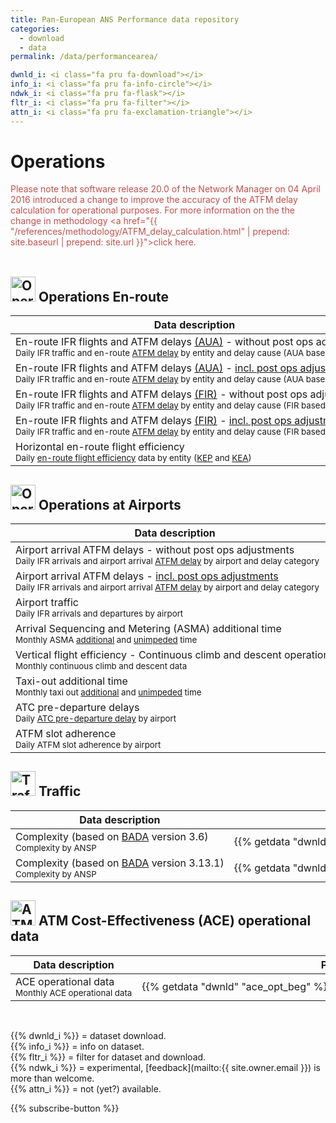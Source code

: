 ```yaml
---
title: Pan-European ANS Performance data repository
categories:
  - download
  - data
permalink: /data/performancearea/

dwnld_i: <i class="fa pru fa-download"></i>
info_i: <i class="fa pru fa-info-circle"></i>
ndwk_i: <i class="fa pru fa-flask"></i>
fltr_i: <i class="fa pru fa-filter"></i>
attn_i: <i class="fa pru fa-exclamation-triangle"></i>
---
```

# Operations

<span style="color: rgb(192, 80, 77);">Please note that software release 20.0 of the Network Manager on 04 April 2016 introduced
a change to improve the accuracy of the ATFM delay calculation for operational purposes.
For more information on the the change in methodology
<a href="{{ "/references/methodology/ATFM_delay_calculation.html" | prepend: site.baseurl | prepend: site.url }}">click here</a>.</span> <br>
<br>

## <img src="/images/prcq-operations-enroute.png" width="40" height="40" alt="Operations En-route"> Operations En-route

| Data description                                                                                                                                                                                                  | Period                                                                                           | Excel                                       | CSV                                         | Metadata                                |
|-------------------------------------------------------------------------------------------------------------------------------------------------------------------------------------------------------------------|--------------------------------------------------------------------------------------------------|---------------------------------------------|---------------------------------------------|-----------------------------------------|
| En-route IFR flights and ATFM delays [(AUA)][DefAUA] - without post ops adjustments<br><small>Daily IFR traffic and en-route [ATFM delay][ATFMdelay] by entity and delay cause (AUA based)</small>                | {{% getdata "dwnld" "ert_dly_aua_beg" %}} - {{% getdata "dwnld" "ert_dly_aua_end" %}}            | [xls {{% dwnld_i %}}][ERT-DLY-AUAxlsx]      |                                             | [meta {{% info_i %}}][ERT-DLY-AUA-meta] |
| En-route IFR flights and ATFM delays [(AUA)][DefAUA] - [incl. post ops adjustments][PostOps]<br><small>Daily IFR traffic and en-route [ATFM delay][ATFMdelay] by entity and delay cause (AUA based)</small>       | {{% getdata "dwnld" "ert_dly_aua_post_beg" %}} - {{% getdata "dwnld" "ert_dly_aua_post_end" %}}  | [xls {{% dwnld_i %}}][ERT-DLY-AUA-postxlsx] |                                             | [meta {{% info_i %}}][ERT-DLY-AUA-meta] |
| En-route IFR flights and ATFM delays [(FIR)][DefFIR] - without post ops adjustments<br><small>Daily IFR traffic and en-route [ATFM delay][ATFMdelay] by entity and delay cause (FIR based)</small>                | {{% getdata "dwnld" "ert_dly_fir_beg" %}} - {{% getdata "dwnld" "ert_dly_fir_end" %}}            | [xls {{% dwnld_i %}}][ERT-DLY-FIRxlsx]      |                                             | [meta {{% info_i %}}][ERT-DLY-FIR-meta] |
| En-route IFR flights and ATFM delays [(FIR)][DefFIR] - [incl. post ops adjustments][PostOps]<br><small>Daily IFR traffic and en-route [ATFM delay][ATFMdelay] by entity and delay cause (FIR based)</small>       | {{% getdata "dwnld" "ert_dly_fir_post_beg" %}} - {{% getdata "dwnld" "ert_dly_fir_post_end" %}}  | [xls {{% dwnld_i %}}][ERT-DLY-FIR-postxlsx] |                                             | [meta {{% info_i %}}][ERT-DLY-FIR-meta] |
| Horizontal en-route flight efficiency <br><small>Daily [en-route flight efficiency][DefFE] data by entity ([KEP][DefKEP] and [KEA][DefKEA])</small>                                                               | {{% getdata "dwnld" "hfe_beg" %}} - {{% getdata "dwnld" "hfe_end" %}}                            | [xls {{% dwnld_i %}}][HFExlsx]              | [csv {{% fltr_i %}} {{% ndwk_i %}}][HFEcsv] | [meta {{% info_i %}}][HFEmeta]          |

[ATFMdelay]: /reference/definition/atfm-delay/ "ATFM Delay definition"

[ERT-DLY-AUAxlsx]: /download/xls/En-Route_ATFM_Delay_AUA.xlsm "ERT-DLY (Excel)"
[ERT-DLY-AUA-postxlsx]: /download/xls/En-Route_ATFM_Delay_AUA_post_ops.xlsm "ERT-DLY-PO (Excel)"

[ERT-DLY-FIRxlsx]: /download/xls/En-Route_ATFM_Delay_FIR.xlsm "ERT-DLY (Excel)"
[ERT-DLY-FIR-postxlsx]: /download/xls/En-Route_ATFM_Delay_FIR_post_ops.xlsm "ERT-DLY-PO (Excel)"


[ERT-DLYcsv]: /404/ "ERT-DLY (CSV)"
[ERT-DLY-AUA-meta]: /reference/dataset/en-route-atfm-delay-aua/ "ERT-DLY (Meta)"
[ERT-DLY-FIR-meta]: /reference/dataset/en-route-atfm-delay-fir/ "ERT-DLY (Meta)"

[HFExlsx]: /download/xls/Horizontal_Flight_Efficiency.xlsm "HFE (Excel)"
[HFEcsv]: /data/set/hfe/horizontal_flight_efficiency.html "HFE (CSV)"
[HFEmeta]: /reference/dataset/horizontal-flight-efficiency/ "HFE (Meta)"

[DefAUA]: /reference/acronym/aua/ "AUA definition"
[DefFIR]: /reference/acronym/fir/ "FIR definition"
[DefFE]: /reference/methodology/horizontal-flight-efficiency-pi/ "Flight Efficiency performance indicator"
[DefKEP]: /reference/acronym/kep/ "Key performance Environment indicator based on last filed flight Plan"
[DefKEA]: /reference/acronym/kea/ "Key performance Environment indicator based on Actual trajectory"

[PostOps]: http://www.eurocontrol.int/publications/post-operations-performance-adjustment-process "Post ops adjustment process"


## <img src="/images/prcq-operations-airport.png" width="40" height="40" alt="Operations at Airports"> Operations at Airports

| Data description                                                                                                                                                                       | Period                                                                                  | Excel                                   | CSV                                             |  Metadata                          |
|----------------------------------------------------------------------------------------------------------------------------------------------------------------------------------------|-----------------------------------------------------------------------------------------|-----------------------------------------|-------------------------------------------------|------------------------------------|
| Airport arrival ATFM delays - without post ops adjustments<br><small>Daily IFR arrivals and airport arrival [ATFM delay][ATFMdelay] by airport and delay category</small>              | {{% getdata "dwnld" "apt_dly_beg" %}} - {{% getdata "dwnld" "apt_dly_end" %}}           | [xls {{% dwnld_i %}}][APT-DLYxlsx]      | [csv {{% fltr_i %}} {{% ndwk_i %}}][APT-DLYcsv] | [meta {{% info_i %}}][APT-DLYmeta] |
| Airport arrival ATFM delays - [incl. post ops adjustments][PostOps]<br><small>Daily IFR arrivals and airport arrival [ATFM delay][ATFMdelay] by airport and delay category</small>     | {{% getdata "dwnld" "apt_dly_post_beg" %}} - {{% getdata "dwnld" "apt_dly_post_end" %}} | [xls {{% dwnld_i %}}][APT-DLY-postxlsx] |                                                 | [meta {{% info_i %}}][APT-DLYmeta] |
| Airport traffic<br><small>Daily IFR arrivals and departures by airport</small>                                                                                                         | {{% getdata "dwnld" "apt_flt_beg" %}} - {{% getdata "dwnld" "apt_flt_end" %}}           | [xls {{% dwnld_i %}}][APT-FLTxlsx]      |                                                 | [meta {{% info_i %}}][APT-FLTmeta] |
| Arrival Sequencing and Metering (ASMA) additional time<br><small>Monthly ASMA [additional][ASMAadditional] and [unimpeded][ASMAunimpeded] time</small>                                 | {{% getdata "dwnld" "asma_beg" %}} - {{% getdata "dwnld" "asma_end" %}}                 | [xls {{% dwnld_i %}}][ASMAxlsx]         |                                                 | [meta {{% info_i %}}][ASMAmeta]    |
| Vertical flight efficiency - Continuous climb and descent operations<br><small>Monthly continuous climb and descent data</small>                                                       | {{% getdata "dwnld" "cdo_beg" %}} - {{% getdata "dwnld" "cdo_end" %}}                   | [xls {{% dwnld_i %}}][CDOxlsx]          |                                                 | [meta {{% info_i %}}][CDOmeta]     |
| Taxi-out additional time<br><small>Monthly taxi out [additional][TX-OUTadditional] and [unimpeded][TX-OUTunimpeded] time</small>                                                       | {{% getdata "dwnld" "tx_out_beg" %}} - {{% getdata "dwnld" "tx_out_end" %}}             | [xls {{% dwnld_i %}}][TX-OUTxlsx]       |                                                 | [meta {{% info_i %}}][TX-OUTmeta]  |
| ATC pre-departure delays<br><small>Daily [ATC pre-departure delay][ATCpredepdelay] by airport</small>                                                                                  | {{% getdata "dwnld" "atc_pre_beg" %}} - {{% getdata "dwnld" "atc_pre_end" %}}           | [xls {{% dwnld_i %}}][ATC-PRExlsx]      |                                                 | [meta {{% info_i %}}][ATC-PREmeta] |
| ATFM slot adherence<br><small>Daily ATFM slot adherence by airport</small>                                                                                                             | {{% getdata "dwnld" "slt_adh_beg" %}} - {{% getdata "dwnld" "slt_adh_end" %}}           | [xls {{% dwnld_i %}}][SLT-ADHxlsx]      |                                                 | [meta {{% info_i %}}][SLT-ADHmeta] |


[ASMAadditional]: /reference/definition/additional-asma-time/ "ASMA Additional Time definition"
[ASMAunimpeded]: /reference/definition/unimpeded-asma-time/ "ASMA Unimpeded Time definition"
[TX-OUTadditional]: /reference/definition/additional-taxi-out-time/ "Taxi-out Additional Time definition"
[TX-OUTunimpeded]: /reference/definition/unimpeded-taxi-out-time/ "Taxi-out Unimpeded Time definition"
[ATCpredepdelay]: /reference/definition/atc-pre-departure-delay/ "ATC Pre-departure Delay definition"

[APT-FLTxlsx]: /download/xls/Airport_Traffic.xlsm "APT-FLT (Excel)"
[APT-DLY-postxlsx]: /download/xls/Airport_Arrival_ATFM_Delay_post_ops.xlsm "APT-DLY-PO (Excel)"
[APT-FLTcsv]: /404/ "APT-FLT (CSV)"
[APT-FLTmeta]: /reference/dataset/airport-traffic/  "APT-FLT (Meta)"

[APT-DLYxlsx]: /download/xls/Airport_Arrival_ATFM_Delay.xlsm "APT-DLY (Excel)"
[APT-DLYcsv]: /data/set/apt-dly/airport-arrival-atfm-delay/ "APT-DLY (CSV)"
[APT-DLYmeta]: /reference/dataset/airport-arrival-atfm-delay/ "APT-DLY (Meta)"

[ASMAxlsx]: /download/xls/ASMA_Additional_Time.xlsm "ASMA (Excel)"
[ASMAcsv]: /404/ "ASMA (CSV)"
[ASMAmeta]: /reference/dataset/asma-additional-time/ "ASMA (Meta)"

[CDOxlsx]: /download/xls/Vertical_Flight_Efficiency_cdo_cco.xlsm "CDO/CCO (Excel)"
[CDOcsv]: /404/ "CDO/CCO (CSV)"
[CDOmeta]: /reference/dataset/continuous-climb-descent/ "CDO/CCO (Meta)"

[TX-OUTxlsx]: /download/xls/Taxi-Out_Additional_Time.xlsm "TX-OUT (Excel)"
[TX-OUTcsv]: /404/ "TX-OUT (CSV)"
[TX-OUTmeta]: /reference/dataset/taxi-out-additional-time/ "TX-OUT (Meta)"

[ATC-PRExlsx]: /download/xls/ATC_Pre-Departure_Delay.xlsm "ATC-PRE (Excel)"
[ATC-PREmeta]: /reference/dataset/atc-pre-departure-delay/  "ATC-PRE (Meta)"

[SLT-ADHxlsx]: /download/xls/ATFM_Slot_Adherence.xlsm "SLT-ADH (Excel)"
[SLT-ADHmeta]: /reference/dataset/atfm-slot-adherence/ "SLT-ADH (Meta)"




## <img src="/images/prcq-traffic.png" width="40" height="40" alt="Traffic"> Traffic

| Data description                                                                            | Period                                                                                 | Excel                            | CSV | Metadata                        |
|---------------------------------------------------------------------------------------------|----------------------------------------------------------------------------------------|----------------------------------|-----|---------------------------------|
| Complexity (based on [BADA][CPLXbada] version 3.6) <br><small>Complexity by ANSP</small>    | {{% getdata "dwnld" "cplx_beg_3.6" %}} -  {{% getdata "dwnld" "cplx_end_3.6" %}}       | [xls {{% dwnld_i %}}][CPLXxlsx]  |     | [meta {{% info_i %}}][CPLXmeta] |
| Complexity (based on [BADA][CPLXbada] version 3.13.1) <br><small>Complexity by ANSP</small> | {{% getdata "dwnld" "cplx_beg_3.13.1" %}} - {{% getdata "dwnld" "cplx1_end_3.13.1" %}} | [xls {{% dwnld_i %}}][CPLX1xlsx] |     | [meta {{% info_i %}}][CPLXmeta] |

[CPLXxlsx]: /download/xls/Traffic_Complexity_Scores_1.xlsm "CPLX (Excel)"
[CPLX1xlsx]: /download/xls/Traffic_Complexity_Scores_2.xlsm "CPLX (Excel)"
[CPLXcsv]: /404/ "CPLX (CSV)"
[CPLXmeta]: /reference/dataset/traffic-complexity-score/ "CPLX (Meta)"
[CPLXbada]: /reference/acronym/bada/ "Base of Aircraft Data"




## <img src="/images/prcq-economics.png" width="40" height="40" alt="ATM Cost-Effectiveness (ACE) operational data"> ATM Cost-Effectiveness (ACE) operational data

| Data description                                                     | Period                                                                         | Excel                           | CSV |  Metadata                      |
|----------------------------------------------------------------------|--------------------------------------------------------------------------------|---------------------------------|-----|--------------------------------|
| ACE operational data<br><small>Monthly ACE operational data</small>  | {{% getdata "dwnld" "ace_opt_beg" %}} - {{% getdata "dwnld" "ace_opt_end" %}}  | [xls {{% dwnld_i %}}][ACExlsx]  |     | [specs {{% info_i %}}][ACEurl] |

[ACExlsx]: /download/xls/ACE_Monthly_Operational_Data.xls "ACE (Excel)"
[ACEcsv]: /404/ "ACE (CSV)"
[ACEmeta]: /reference/dataset/ace-monthly-operational-data/ "ACE (Meta)"
[ACEurl]: http://www.eurocontrol.int/documents/economic-information-disclosure-specification "ACE specs"

<br>

{{% dwnld_i %}} = dataset download.<br>
{{% info_i %}} = info on dataset.<br>
{{% fltr_i %}} = filter for dataset and download.<br>
{{% ndwk_i %}} = experimental, [feedback](mailto:{{ site.owner.email }}) is more than welcome.<br>
{{% attn_i %}} = not (yet?) available.<br>



<div class="container text-center">
{{% subscribe-button %}}
</div>




<style>
i.fa.pru {color: #337ab7;}
table {
  width: 100% !important;
}

td {
  white-space: nowrap !important;
  padding-left: 0.5em;
  padding-right: 0.5em;
}
th:nth-child(2) {
width: 11em !important;
}

th:nth-child(3) {
width: 5em !important;
}

th:nth-child(4) {
width: 5em !important;
}

th:nth-child(5) {
width: 8em !important;
}
</style>